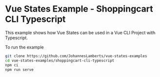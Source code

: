 # Vue States Example - Shoppingcart CLI Typescript

This example shows how Vue States can be used in a Vue CLI Project with Typescript.

To run the example

```bash
git clone https://github.com/JohannesLamberts/vue-states-examples
cd vue-states-examples/shoppingcart-cli-typescript
npm ci
npm run serve
```
